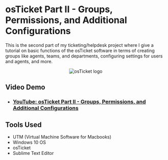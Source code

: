 <h1> osTicket Part II - Groups, Permissions, and Additional Configurations </h1>
This is the second part of my ticketing/helpdesk project where I give a tutorial on basic functions of the osTicket software in terms of creating groups like agents, teams, and departments, configuring settings for users and agents, and more.

<p align="center"><img src="https://i.imgur.com/Clzj7Xs.png" alt="osTicket logo" /> </p>

<h2> Video Demo </h2>

- ### [YouTube: osTicket Part II - Groups, Permissions, and Additional Configurations](https://youtu.be/z_kGMmcNv-Y)

<h2> Tools Used </h2>

  - UTM (Virtual Machine Software for Macbooks)
  - Windows 10 OS
  - osTicket
  - Sublime Text Editor
